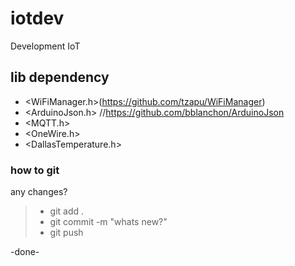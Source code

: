 # iotdev
Development IoT


## lib dependency

* <WiFiManager.h>(https://github.com/tzapu/WiFiManager)
* <ArduinoJson.h>          //https://github.com/bblanchon/ArduinoJson
* <MQTT.h>
* <OneWire.h>
* <DallasTemperature.h>


### how to git

any changes?

> * git add .
> * git commit -m "whats new?"
> * git push

-done-
